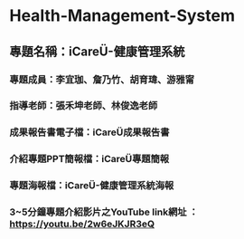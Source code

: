 # Health-Management-System

## 專題名稱：iCareÜ-健康管理系統
### 專題成員：李宜珈、詹乃竹、胡育瑋、游雅甯
### 指導老師：張禾坤老師、林俊逸老師
### 成果報告書電子檔：iCareÜ成果報告書
### 介紹專題PPT簡報檔：iCareÜ專題簡報
### 專題海報檔：iCareÜ-健康管理系統海報
### 3~5分鐘專題介紹影片之YouTube link網址 ：https://youtu.be/2w6eJKJR3eQ
